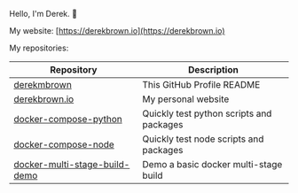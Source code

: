 Hello, I'm Derek. 👋

My website: [https://derekbrown.io](https://derekbrown.io)

My repositories:

| Repository | Description |
| - | - |
| [derekmbrown](https://github.com/derekmbrown/derekmbrown) | This GitHub Profile README |
| [derekbrown.io](https://github.com/derekmbrown/derekbrown.io) | My personal website |
| [docker-compose-python](https://github.com/derekmbrown/docker-compose-python) | Quickly test python scripts and packages |
| [docker-compose-node](https://github.com/derekmbrown/docker-compose-node) | Quickly test node scripts and packages |
| [docker-multi-stage-build-demo](https://github.com/derekmbrown/multi-stage-build-apache) | Demo a basic docker multi-stage build |
